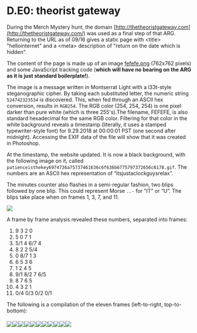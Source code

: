 # D.E0: theorist gateway

During the Merch Mystery hunt, the domain [http://thetheoristgateway.com](http://thetheoristgateway.com/) was used as a final step of that ARG. Returning to the URL as of 09/16 gives a static page with &lt;title&gt; "hellointernet" and a &lt;meta&gt; description of "return on the date which is hidden".

The content of the page is made up of an image [fefefe.png](http://thetheoristgateway.com/fefefe.png) \(762x762 pixels\) and some JavaScript tracking code \(**which will have no bearing on the ARG as it is just standard boilerplate!**\).

The image is a message written in Montserrat Light with a l33t-style steganographic cipher. By taking each substituted letter, the numeric string `524742323534` is discovered. This, when fed through an ASCII hex conversion, results in `RGB254`. The RGB color \(254, 254, 254\) is one pixel darker than pure white \(which is three 255's\).The filename, FEFEFE, is also standard hexadecimal for the same RGB color. Filtering for that color in the white background reveals a timestamp \(literally, it uses a stamped typewriter-style font\) for 9.29.2018 at 00:00:01 PST \(one second after midnight\). Accessing the EXIF data of the file will show that it was created in Photoshop.

At the timestamp, the website updated. It is now a black background, with the following image on it, called `patienceisthekey6974736a75737461636c6f636b6775797372656c6178.gif`. The numbers are an ASCII hex representation of “itsjustaclockguysrelax”.

The minutes counter also flashes in a semi-regular fashion, two blips followed by one blip. This could represent Morse `..-` for "IT" or “U”. The blips take place when on frames 1, 3, 7, and 11.

![](https://lh6.googleusercontent.com/qZmRCpCClF9engUT7R0_QHwyPIKcdwnUmWj8mFwWybwMZJFZmgeO-1HOY7OxW5nIzXL8JmzoOQFh3C0UHu85ERNoC7RAqkttLbxLg7_TaJKImr2iQpiBEBrfJAwDj78x3jQbykaM)

A frame by frame analysis revealed these numbers, separated into frames:

1. 9 3 2 0
2. 5 0 7 1
3. 5/1 4 6/7 4
4. 8 2 2 5/4
5. 0 8/7 1 3
6. 6 5 3 6
7. 1 2 4 5
8. 9/1 8/2 7 6/5
9. 8 7 6 5
10. 4 3 2 1
11. 0/4 0/3 0/2 0/1

The following is a compilation of the eleven frames \(left-to-right, top-to-bottom\):

#### ![](https://lh5.googleusercontent.com/Gt60TsLbW7lLjtnML2oyYezBb_mXSYPaicWrCSv7Y5Qr0EqWBNvc1PQ1-4Fp5lMYTU_nCVXzsBCKhzhiwMNrohwYD0EoprLohT3uitbXI7iLKFQsYBCC8l8GhseIniFj9OKx6swa)![](https://lh5.googleusercontent.com/N2w0WDdNjiNSDdsyuJTDQ3DDEftGbKep_fkUGZPaOchdlIgoF9p8d6N_LqEoqi04f5CjNIc-Enfd8PXYEWYu3RF3fbwE_jUcSF8Zupqnx8Xa7Lbx4l9Oy0cnF4d9BfMQlPEIKH7C)![](https://lh3.googleusercontent.com/fUqqJXxaZBxsy4Lb_-yLKAs-OkL0vduZKZSuWSzbMKlgAC1QLEoTE9ZnePsqn8SHe_F_HkLb_3EkVLrgVEEsd_ymo2_glzmRH6BEH6WGs-Map4LM2WngrF8uaKe3K4GKocUU__gc)![](https://lh6.googleusercontent.com/9Ok-0yFDWuZbyHCtfCp1SDT-VecGRkPzIUJezYNHpgZUARNc4X3vGCe7AilFm1uzNECh3xGNuctBhHJaof0_EnI38SLZrGY7Ja38s-bIbjROIyk147UFgPOUk7EelQQqK9qCMO5J)![](https://lh6.googleusercontent.com/xHF404iVHmlEkZcUz674YRx4iULYuxtlmrKbmXZt0hxQYfOou21i2mfiknpXsWQtg_Oi0CUPm5-HaxKwasAlpSlbZtj1IKgPI_Rr6fwFNYDq1WjItT_KaWZvDmFeC79ewlfRCCWK)![](https://lh5.googleusercontent.com/O9_SAky6A4tteFvyL4ZSDdiXyQ7XR7IG6GInNgoCHlG58AEMGK3DbRFx_XBZPLXM-sb52qVrut4spQpScPD1ZZ35-9fDzmdKcX6YZEvYhGveHcgVqLEtnyPOcyt2iWIqpEWk3zWV)![](https://lh6.googleusercontent.com/QA1NP9yQuTdtItOox6IaD_q7LBklfA-KS6_qjxBUx-GQKj6Czz0sKDXki5GMyCwmnLqcNI5KnasaG89XhdzMUsRR1OYEFkbQpBh09XzkeE01i4J_GkYm5YyU2h1irjXT1SEzvI0U)![](https://lh5.googleusercontent.com/djG3N2TQW2PyH4oZUEpZSijcMVlaVZqCKyQ0YP5naff0Zbcnbavr6ljOAZEVPIrid81VRh1WHvCG2nLm-gI9fyC9Tynt4BkX6o1rthQpEzREDusE0M1g_OztwaCQKbOBa-BLMRoh)![](https://lh5.googleusercontent.com/1DSikKgCrtcXm6y6JJY-yJhYA1V0iSimcOp5cZ5wovIXSVHVnw4-Iycpb4ioC9gZBbJhLJAlv4BuuNTqx9wX3uCK_C_PiK-ywbZlgwtd3jJnACsA63P7n4vDo0stBCFdYDTjHV3E)![](https://lh3.googleusercontent.com/PfcCN5H1jrQKgKCMnbl1VQ5YPFpENTUErt15kg9-qxdraPkrPy_W1IUcuzvTkPAjUNxhg-FeZxyLr7mMvyBtow7S-4u2YQ06E3TvUTBqn0Eyc0tPjGzQH3jgT-DjVllzqMbhNJLx)![](https://lh4.googleusercontent.com/fwll_mwFFmfESHBm5_oscRj1Z54-D5n8KqnCo_rGEI0nxYalE-ze0wixXZFII1ZQBS3RmT2NfRBPSqlyHmr_fNXMXqLbPM15ABLKBhcRfGz9T5Memb9W2ugtzSZzzeAvVLw7f0tq)

